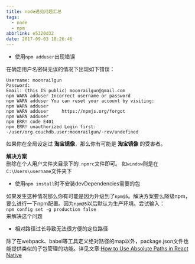 ```yaml
---
title: node遇见问题汇总
tags:
  - node
  - npm
abbrlink: e5320d32
date: 2017-09-03 18:26:46
---
```


- 使用`npm adduser`出现错误

在确定用户名密码无误的情况下出现如下错误：
```
Username: moonrailgun
Password:
Email: (this IS public) moonrailgun@gmail.com
npm WARN adduser Incorrect username or password
npm WARN adduser You can reset your account by visiting:
npm WARN adduser
npm WARN adduser     https://npmjs.org/forgot
npm WARN adduser
npm ERR! code E401
npm ERR! unauthorized Login first: -/user/org.couchdb.user:moonrailgun/-rev/undefined
```

如果你在全局设定过 **淘宝镜像**，那么你有可能是 **淘宝镜像** 的受害者。

**解决方案**  
删除在个人用户文件夹目录下的`.npmrc`文件即可。
如`window`则是在`C:\Users\username`文件夹下

- 使用`npm install`时不安装devDependencies需要的包

如果发生这种情况那么你有可能是因为升级到了`npm@5`。解决方案要么降级npm，要么进行一下npm配置。因为`npm@5`以后默认为生产环境。尝试输入：  
`npm config set -g production false`  
来解决这个问题

- 相对路径过长导致无法很方便的定位路径

除了在webpack、babel等工具定义绝对路径的map以外，package.json文件也能提供类似的子包管理的功能。详见文章:[How to Use Absolute Paths in React Native](https://medium.com/@davidjwoody/how-to-use-absolute-paths-in-react-native-6b06ae3f65d1)
